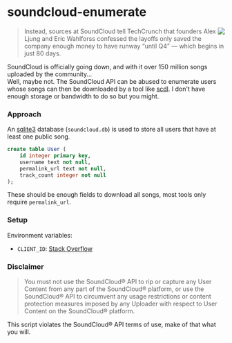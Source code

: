 # soundcloud-enumerate

<img align="right" src="http://www.iconsdb.com/icons/preview/black/soundcloud-xxl.png"> 

> Instead, sources at SoundCloud tell TechCrunch that founders Alex Ljung and Eric Wahlforss confessed the layoffs only saved the company enough money to have runway “until Q4” — which begins in just 80 days. 

SoundCloud is officially going down, and with it over 150 million songs uploaded by the community...  
Well, maybe not. The SoundCloud API can be abused to enumerate users whose songs can then be downloaded by a tool like [scdl](https://github.com/flyingrub/scdl). I don't have enough storage or bandwidth to do so but you might.

### Approach
An [sqlite3](https://www.sqlite.org/) database (`soundcloud.db`) is used to store all users that have at least one public song. 

```sql
create table User (
	id integer primary key,
	username text not null,
	permalink_url text not null,
	track_count integer not null
);
```

These should be enough fields to download all songs, most tools only require `permalink_url`.

### Setup
Environment variables:
* `CLIENT_ID`: [Stack Overflow](https://stackoverflow.com/questions/40992480/getting-a-soundcloud-api-client-id)

### Disclaimer 
> You must not use the SoundCloud® API to rip or capture any User Content from any part of the SoundCloud® platform, or use the SoundCloud® API to circumvent any usage restrictions or content protection measures imposed by any Uploader with respect to User Content on the SoundCloud® platform.

This script violates the SoundCloud® API terms of use, make of that what you will.
